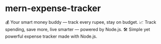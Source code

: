 # mern-expense-tracker
💰 Your smart money buddy — track every rupee, stay on budget.  📈 Track spending, save more, live smarter — powered by Node.js.  🛠 Simple yet powerful expense tracker made with Node.js.
